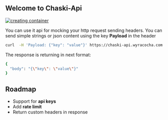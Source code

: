 ## Welcome to Chaski-Api
[![creating container](https://github.com/wyracocha/chaski-api/actions/workflows/deploy.yaml/badge.svg?branch=master&event=push)](https://github.com/wyracocha/chaski-api/actions/workflows/deploy.yaml)

You can use it api for mocking your http request sending headers. You can send simple strings or json content using the key **Payload** in the header

```sh
curl  -H 'Payload: {"key": "value"}' https://chaski-api.wyracocha.com
```
The response is returning in next format:
```sh
{
  "body": "{\"key\": \"value\"}"
}
```
## Roadmap
- Support for **api keys**
- Add **rate limit**
- Return custom headers in response
